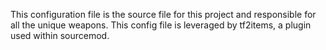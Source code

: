 This configuration file is the source file for this project and responsible for all the unique weapons. This config file is leveraged by tf2items, a plugin used within sourcemod.
